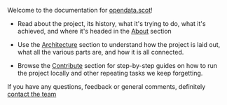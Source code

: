 <style>
.col-md-3 {
    display:none;
}

</style>

Welcome to the documentation for [opendata.scot](https://opendata.scot/)!

- Read about the project, its history, what it's trying to do, what it's achieved, and where it's headed in the [About](/about) section


- Use the [Architecture](/architecture) section to understand how the project is laid out, what all the various parts are, and how it is all connected.


- Browse the [Contribute](/contribute) section for step-by-step guides on how to run the project locally and other repeating tasks we keep forgetting.

If you have any questions, feedback or general comments, definitely [contact the team](about/contact.md)